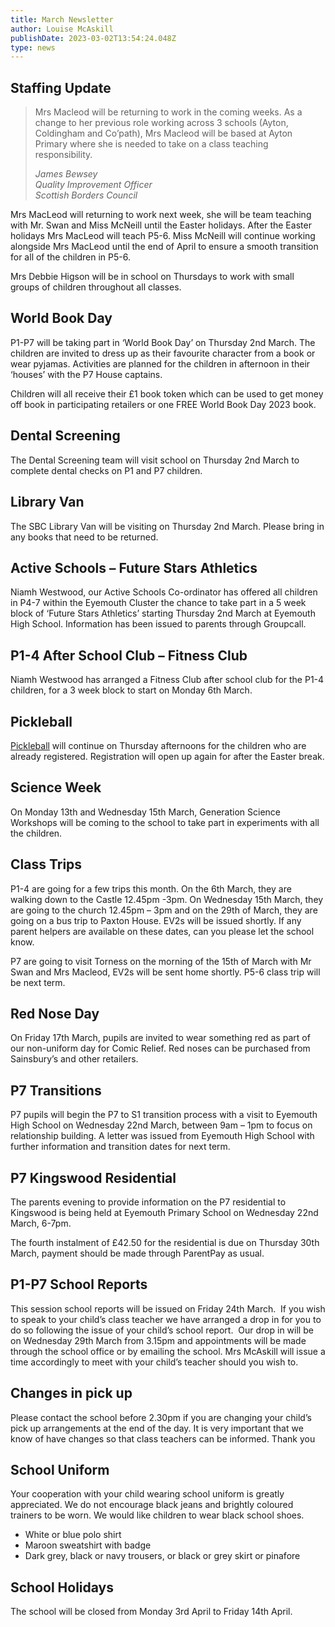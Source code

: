 ```yaml
---
title: March Newsletter
author: Louise McAskill
publishDate: 2023-03-02T13:54:24.048Z
type: news
---
```


## Staffing Update

>  Mrs Macleod will be returning to work in the coming weeks. As a change to her previous role working across 3 schools (Ayton, Coldingham and Co’path), Mrs Macleod will be based at Ayton Primary where she is needed to take on a class teaching responsibility.
>
>  <cite>James Bewsey  
>  Quality Improvement Officer  
>  Scottish Borders Council</cite>

Mrs MacLeod will returning to work next week, she will be team teaching with Mr. Swan and Miss McNeill until the Easter holidays. After the Easter holidays Mrs MacLeod will teach P5-6. Miss McNeill will continue working alongside Mrs MacLeod until the end of April to ensure a smooth transition for all of the children in P5-6.

Mrs Debbie Higson will be in school on Thursdays to work with small groups of children throughout all classes.


## World Book Day

P1-P7 will be taking part in ‘World Book Day’ on Thursday 2nd March. The children are invited to dress up as their favourite character from a book or wear pyjamas. Activities are planned for the children in afternoon in their ‘houses’ with the P7 House captains.

Children will all receive their £1 book token which can be used to get money off book in participating retailers or one FREE World Book Day 2023 book.

## Dental Screening

The Dental Screening team will visit school on Thursday 2nd March to complete dental checks on P1 and P7 children.


## Library Van

The SBC Library Van will be visiting on Thursday 2nd March.  Please bring in any books that need to be returned.

## Active Schools – Future Stars Athletics

Niamh Westwood, our Active Schools Co-ordinator has offered all children in P4-7 within the Eyemouth Cluster the chance to take part in a 5 week block of ‘Future Stars Athletics’ starting Thursday 2nd March at Eyemouth High School.  Information has been issued to parents through Groupcall.

## P1-4 After School Club – Fitness Club

Niamh Westwood has arranged a Fitness Club after school club for the P1-4 children, for a 3 week block to start on Monday 6th March.

## Pickleball

[Pickleball](/pfa/pickleball) will continue on Thursday afternoons for the children who are already registered. Registration will open up again for after the Easter break.


## Science Week

On Monday 13th and Wednesday 15th March, Generation Science Workshops will be coming to the school to take part in experiments with all the children.

## Class Trips

P1-4 are going for a few trips this month. On the 6th March, they are walking down to the Castle 12.45pm -3pm. On Wednesday 15th March, they are going to the church 12.45pm – 3pm and on the 29th of March, they are going on a bus trip to Paxton House. EV2s will be issued shortly. If any parent helpers are available on these dates, can you please let the school know.

P7 are going to visit Torness on the morning of the 15th of March with Mr Swan and Mrs Macleod, EV2s will be sent home shortly. P5-6 class trip will be next term.

## Red Nose Day

On Friday 17th March, pupils are invited to wear something red as part of our non-uniform day for Comic Relief.  Red noses can be purchased from Sainsbury’s and other retailers.

## P7 Transitions

P7 pupils will begin the P7 to S1 transition process with a visit to Eyemouth High School on Wednesday 22nd March, between 9am – 1pm to focus on relationship building.  A letter was issued from Eyemouth High School with further information and transition dates for next term.

## P7 Kingswood Residential

The parents evening to provide information on the P7 residential to Kingswood is being held at Eyemouth Primary School on Wednesday 22nd March, 6-7pm.

The fourth instalment of £42.50 for the residential is due on Thursday 30th March, payment should be made through ParentPay as usual.

## P1-P7 School Reports

This session school reports will be issued on Friday 24th March.  If you wish to speak to your child’s class teacher we have arranged a drop in for you to do so following the issue of your child’s school report.  Our drop in will be on Wednesday 29th March from 3.15pm and appointments will be made through the school office or by emailing the school. Mrs McAskill will issue a time accordingly to meet with your child’s teacher should you wish to. 

## Changes in pick up

Please contact the school before 2.30pm if you are changing your child’s pick up arrangements at the end of the day. It is very important that we know of have changes so that class teachers can be informed. Thank you

## School Uniform

Your cooperation with your child wearing school uniform is greatly appreciated. We do not encourage black jeans and brightly coloured trainers to be worn. We would like children to wear black school shoes.

* White or blue polo shirt
* Maroon sweatshirt with badge
* Dark grey, black or navy trousers, or black or grey skirt or pinafore


## School Holidays

The school will be closed from Monday 3rd April to Friday 14th April.
